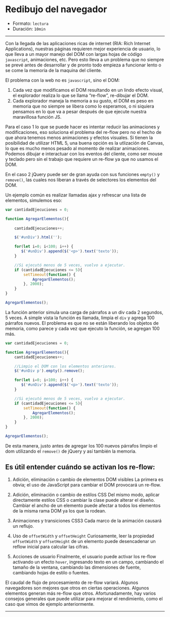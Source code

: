 # Redibujo del navegador

* Formato: `lectura` 
* Duración: `10min`

***

Con la llegada de las aplicaciones ricas de internet (RIA: Rich Internet Applications), nuestras páginas requieren mejor experiencia de usuario, lo que lleva a un mayor manejo del DOM con largas hojas de código `javascript`, animaciones, etc. Pero esto lleva a un problema que no siempre se prevé antes de desarrollar y de pronto todo empieza a funcionar lento o se come la memoria de la maquina del cliente.

El problema con la web no es `javascript`, sino el DOM:

1. Cada vez que modificamos el DOM resultando en un lindo efecto visual, el explorador realiza lo que se llama “re-flow”, re-dibujar el DOM.
2. Cada explorador maneja la memoria a su gusto, el DOM es peso en memoria que no siempre se libera como lo esperamos, o ni siquiera pensamos en lo que va a pesar después de que ejecute nuestra maravillosa función JS.

Para el caso 1 lo que se puede hacer es intentar reducir las animaciones y modificaciones, eso soluciona el problema del re-flow pero no el hecho de que ahora tenemos menos animaciones y efectos visuales. Si tienen la posibilidad de utilizar HTML 5, una buena opción es la utlización de Canvas, lo que es mucho menos pesado al momento de realizar animaciones. Podemos dibujar e interactuar con los eventos del cliente, como ser mouse y teclado pero sin el trabajo que requiere un re-flow ya que no usamos el DOM.

En el caso 2 jQuery puede ser de gran ayuda con sus funciones `empty()` y `remove()`, las cuales nos liberan a través de selectores los elementos del DOM.

Un ejemplo común es realizar llamadas ajax y refrescar una lista de elementos, simulemos eso:

```javascript
var cantidadEjecuciones = 0;

function AgregarElementos(){
    
    cantidadEjecuciones++;

    $('#unDiv').html('');

    for(let i=0; i<100; i++) {
       $('#unDiv').append($('<p>').text('texto'));
    }

    //Si ejecutó menos de 5 veces, vuelvo a ejecutar.
    if (cantidadEjecuciones <= 5){
        setTimeout(function() {
            AgregarElementos();
        }, 2000);
    }
}

AgregarElementos();
```

La función anterior simula una carga de párrafos a un div cada 2 segundos, 5 veces. A simple vista la función es llamada, limpia el `div` y agrega 100 párrafos nuevos. El problema es que no se están liberando los objetos de memoria, como parece y cada vez que ejecuto la función, se agregan 100 más.

```javascript
var cantidadEjecuciones = 0;

function AgregarElementos(){
    cantidadEjecuciones++;

    //Limpio el DOM con los elementos anteriores.
    $('#unDiv p').empty().remove();

    for(let i=0; i<100; i++) {
       $('#unDiv').append($('<p>').text('texto'));
    }

    //Si ejecutó menos de 5 veces, vuelvo a ejecutar.
    if (cantidadEjecuciones <= 5){
        setTimeout(function() {
            AgregarElementos();
        }, 2000);
    }
}

AgregarElementos();
```

De esta manera, justo antes de agregar los 100 nuevos párrafos limpio el dom utilizando el `remove()` de jQuery y así también la memoria.

## Es útil entender cuándo se activan los re-flow:

1. Adición, eliminación o cambio de elementos DOM visibles
La primera es obvia; el uso de JavaScript para cambiar el DOM provocará un re-flow.

2. Adición, eliminación o cambio de estilos CSS
Del mismo modo, aplicar directamente estilos CSS o cambiar la clase puede alterar el diseño. Cambiar el ancho de un elemento puede afectar a todos los elementos de la misma rama DOM ya los que la rodean.

3. Animaciones y transiciones CSS3
Cada marco de la animación causará un reflujo.

4. Uso de `offsetWidth` y `offsetHeight`
Curiosamente, leer la propiedad `offsetWidth` y `offsetHeight` de un elemento puede desencadenar un reflow inicial para calcular las cifras.

5. Acciones de usuario
Finalmente, el usuario puede activar los re-flow activando un efecto `hover`, ingresando texto en un campo, cambiando el tamaño de la ventana, cambiando las dimensiones de fuente, cambiando hojas de estilo o fuentes.

El caudal de flujo de procesamiento de re-flow variará. Algunos navegadores son mejores que otros en ciertas operaciones. Algunos elementos generan más re-flow que otros. Afortunadamente, hay varios consejos generales que puede utilizar para mejorar el rendimiento, como el caso que vimos de ejemplo anteriormente.

***

